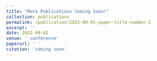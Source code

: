 ```yaml
---
title: "More Publications Coming Soon!"
collection: publications
permalink: /publication/2022-09-01-paper-title-number-2
excerpt: ''
date: 2022-09-01
venue: ' conference'
paperurl: ' '
citation: 'coming soon'
---
```

